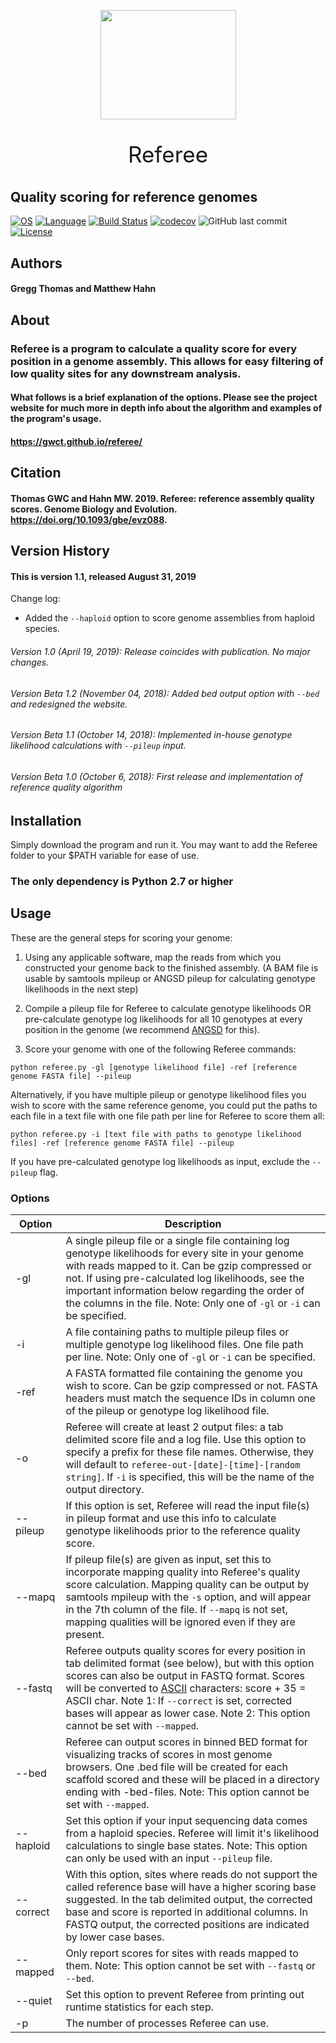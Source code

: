 <p align="center"><img align="center" width="217" height="175" src="https://gwct.github.io/referee/img/ref-logo.png"></p>

<p align="center" style="font-size:2.5em">Referee</p>

## Quality scoring for reference genomes

[![OS](https://gwct.github.io/referee/img/badges/osbadge.svg)](#Installation)
[![Language](https://gwct.github.io/referee/img/badges/pybadge.svg)](https://www.python.org/)
[![Build Status](https://travis-ci.org/gwct/referee.svg?branch=master)](https://travis-ci.org/gwct/referee)
[![codecov](https://codecov.io/gh/gwct/referee/branch/master/graph/badge.svg?token=3U2K65R611)](https://codecov.io/gh/gwct/referee)
![GitHub last commit](https://img.shields.io/github/last-commit/gwct/referee)
[![License](https://img.shields.io/github/license/gwct/referee)](https://github.com/gwct/referee/LICENSE)

## Authors
#### Gregg Thomas and Matthew Hahn

## About

### Referee is a program to calculate a quality score for every position in a genome assembly. This allows for easy filtering of low quality sites for any downstream analysis.

#### What follows is a brief explanation of the options. Please see the project website for much more in depth info about the algorithm and examples of the program's usage.

#### https://gwct.github.io/referee/

## Citation

#### Thomas GWC and Hahn MW. 2019. Referee: reference assembly quality scores. Genome Biology and Evolution. https://doi.org/10.1093/gbe/evz088. 

## Version History
#### This is version 1.1, released August 31, 2019

Change log:
* Added the `--haploid` option to score genome assemblies from haploid species.

###### Version 1.0 (April 19, 2019): Release coincides with publication. No major changes.
###### Version Beta 1.2 (November 04, 2018): Added bed output option with `--bed` and redesigned the website.
###### Version Beta 1.1 (October 14, 2018): Implemented in-house genotype likelihood calculations with `--pileup` input.
###### Version Beta 1.0 (October 6, 2018): First release and implementation of reference quality algorithm

## Installation

Simply download the program and run it. You may want to add the Referee folder to your $PATH variable for ease of use.
### The only dependency is Python 2.7 or higher

## Usage

These are the general steps for scoring your genome:

1. Using any applicable software, map the reads from which you constructed your genome back to the finished assembly. (A BAM file is usable by samtools mpileup or ANGSD pileup for calculating genotype likelihoods in the next step)

2. Compile a pileup file for Referee to calculate genotype likelihoods OR pre-calculate genotype log likelihoods for all 10 genotypes at every position in the genome (we recommend [ANGSD](https://github.com/ANGSD/angsd) for this).

3. Score your genome with one of the following Referee commands:

`python referee.py -gl [genotype likelihood file] -ref [reference genome FASTA file] --pileup`

Alternatively, if you have multiple pileup or genotype likelihood files you wish to score with the same reference genome, you could put the paths to each file in a text file with one file path per line for Referee to score them all:

`python referee.py -i [text file with paths to genotype likelihood files] -ref [reference genome FASTA file] --pileup`

If you have pre-calculated genotype log likelihoods as input, exclude the `--pileup` flag.

### Options

| Option | Description | 
| ------ | ----------- |
| -gl | A single pileup file or a single file containing log genotype likelihoods for every site in your genome with reads mapped to it. Can be gzip compressed or not. If using pre-calculated log likelihoods, see the important information below regarding the order of the columns in the file. Note: Only one of `-gl` or `-i` can be specified.|
| -i | A file containing paths to multiple pileup files or multiple genotype log likelihood files. One file path per line. Note: Only one of `-gl` or `-i` can be specified.|
| -ref | A FASTA formatted file containing the genome you wish to score. Can be gzip compressed or not. FASTA headers must match the sequence IDs in column one of the pileup or genotype log likelihood file. |
| -o | Referee will create at least 2 output files: a tab delimited score file and a log file. Use this option to specify a prefix for these file names. Otherwise, they will default to `referee-out-[date]-[time]-[random string]`. If `-i` is specified, this will be the name of the output directory. |
| --pileup | If this option is set, Referee will read the input file(s) in pileup format and use this info to calculate genotype likelihoods prior to the reference quality score. |
| --mapq | If pileup file(s) are given as input, set this to incorporate mapping quality into Referee's quality score calculation. Mapping quality can be output by samtools mpileup with the `-s` option, and will appear in the 7th column of the file. If `--mapq` is not set, mapping qualities will be ignored even if they are present. |
| --fastq | Referee outputs quality scores for every position in tab delimited format (see below), but with this option scores can also be output in FASTQ format. Scores will be converted to [ASCII](https://en.wikipedia.org/wiki/ASCII) characters: score + 35 = ASCII char. Note 1: If `--correct` is set, corrected bases will appear as lower case. Note 2: This option cannot be set with `--mapped`. |
| --bed | Referee can output scores in binned BED format for visualizing tracks of scores in most genome browsers. One .bed file will be created for each scaffold scored and these will be placed in a directory ending with -bed-files. Note: This option cannot be set with `--mapped`. |
| --haploid | Set this option if your input sequencing data comes from a haploid species. Referee will limit it's likelihood calculations to single base states. Note: This option can only be used with an input `--pileup` file. |
| --correct | With this option, sites where reads do not support the called reference base will have a higher scoring base suggested. In the tab delimited output, the corrected base and score is reported in additional columns. In FASTQ output, the corrected positions are indicated by lower case bases. |
| --mapped | Only report scores for sites with reads mapped to them. Note: This option cannot be set with `--fastq` or `--bed`. |
| --quiet | Set this option to prevent Referee from printing out runtime statistics for each step. |
| -p | The number of processes Referee can use. |
